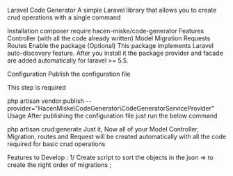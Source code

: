 Laravel Code Generator
A simple Laravel library that allows you to create crud operations with a single command

Installation
composer require hacen-miske/code-generator
Features
Controller (with all the code already written)
Model
Migration
Requests
Routes
Enable the package (Optional)
This package implements Laravel auto-discovery feature. After you install it the package provider and facade are added automatically for laravel >= 5.5.

Configuration
Publish the configuration file

This step is required

php artisan vendor:publish --provider="HacenMiske\\CodeGenerator\\CodeGeneratorServiceProvider"
Usage
After publishing the configuration file just run the below command

php artisan crud:generate
Just it, Now all of your Model Controller, Migration, routes and Request will be created automatically with all the code required for basic crud operations

Features to Develop :
1/ Create script to sort the objects in the json => to create the right order of migrations ;

